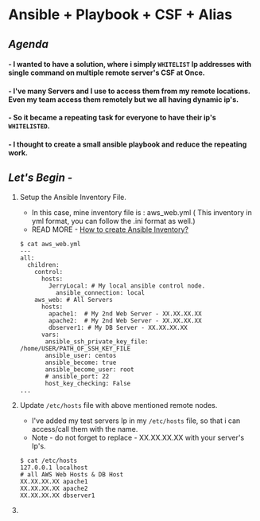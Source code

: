 # Ansible + Playbook + CSF + Alias 

## *Agenda*

#### - I wanted to have a solution, where i simply `WHITELIST` Ip addresses with single command on multiple remote server's CSF at Once.  

#### - I've many Servers and I use to access them from my remote locations. Even my team access them remotely but we all having dynamic ip's.

#### - So it became a repeating task for everyone to have their ip's `WHITELISTED`. 
#### - I thought to create a small ansible playbook and reduce the repeating work. 


## *Let's Begin -*

1. Setup the Ansible Inventory File.
	- In this case, mine inventory file is : aws_web.yml ( This inventory in yml format, you can follow the .ini format as well.)
	- READ MORE - [How to create Ansible Inventory?](https://docs.ansible.com/ansible/latest/user_guide/intro_inventory.html)

	```
	$ cat aws_web.yml
	---
	all:
	  children:
	    control:
	      hosts:
	        JerryLocal: # My local ansible control node.
	          ansible_connection: local
	    aws_web: # All Servers
	      hosts:
	        apache1:  # My 2nd Web Server - XX.XX.XX.XX
	        apache2:  # My 2nd Web Server - XX.XX.XX.XX
	        dbserver1: # My DB Server - XX.XX.XX.XX  
	      vars:
	       ansible_ssh_private_key_file: /home/USER/PATH_OF_SSH_KEY_FILE
	       ansible_user: centos
	       ansible_become: true
	       ansible_become_user: root
	       # ansible_port: 22
	       host_key_checking: False
	...
	```       

2. Update `/etc/hosts` file with above mentioned remote nodes.
	- I've added my test servers Ip in my `/etc/hosts` file, so that i can access/call them with the name.
	- Note - do not forget to replace - XX.XX.XX.XX with your server's Ip's.
	```
	$ cat /etc/hosts
	127.0.0.1 localhost
	# all AWS Web Hosts & DB Host
	XX.XX.XX.XX apache1
	XX.XX.XX.XX apache2
	XX.XX.XX.XX dbserver1
	```

3. 

	
